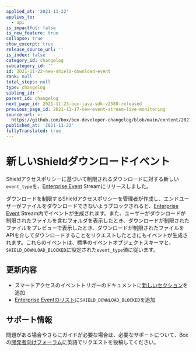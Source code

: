 ```yaml
---
applied_at: '2021-11-22'
applies_to:
  - api
is_impactful: false
is_new_feature: true
collapse: true
show_excerpt: true
release_source_url: ''
is_index: false
category_id: changelog
subcategory_id: ''
id: 2021-11-22-new-shield-download-event
rank: null
total_steps: null
type: changelog
sibling_id: ''
parent_id: changelog
next_page_id: 2021-11-23-box-java-sdk-v2580-released
previous_page_id: 2021-11-17-new-event-stream-live-monitoring
source_url: >-
  https://github.com/box/box-developer-changelog/blob/main/content/2021/11-22-new-shield-download-event.md
published_at: '2021-11-22'
fullyTranslated: true
---
```

# 新しいShieldダウンロードイベント

Shieldアクセスポリシーに基づいて制限されるダウンロードに対する新しい`event_type`を、[Enterprise Event][events] Streamにリリースしました。

<!-- more -->

ダウンロードを制限するShieldアクセスポリシーを管理者が作成し、エンドユーザーがファイルをダウンロードできないようブロックされると、[Enterprise Event][events] Stream内でイベントが生成されます。また、ユーザーがダウンロードが制限されたファイルを含むフォルダを表示したとき、ダウンロードが制限されたファイルをプレビューで表示したとき、ダウンロードが制限されたファイルをAPIを介してダウンロードすることをリクエストしたときにもイベントが生成されます。これらのイベントは、標準のイベントオブジェクトスキーマと、`SHIELD_DOWNLOAD_BLOCKED`に設定された`event_type`値に従います。

## 更新内容

* スマートアクセスのイベントトリガーのドキュメントに[新しいセクション][new-event]を追加
* [Enterprise Eventのリスト][event-list]に`SHIELD_DOWNLOAD_BLOCKED`を追加

## サポート情報

問題がある場合やさらにガイドが必要な場合は、必要なサポートについて、Boxの[開発者向けフォーラム][forum]に英語でリクエストを投稿してください。

[forum]: https://support.box.com/hc/en-us/community/topics/360001932973-Platform-and-Developer-Forum

[events]: g://events/enterprise-events/for-enterprise

[new-event]: g://events/event-triggers/shield-alert-events/#download-restriction

[event-list]: g://events/enterprise-events/for-enterprise/#event-types
